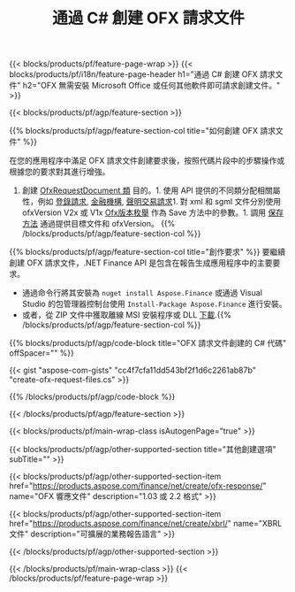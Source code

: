 ﻿---
title: 通過 C# 創建 OFX 請求文件
description: OFX 請求文件創建的示例代碼。使用 API 示例代碼在基於 .NET 的應用程序中生成批處理 OFX 請求文件。 
url: /zh-hant/net/create/ofx-request/
family: finance
platformtag: net
feature: create
informat: OFX Request
outformat: 
otherformats: OFX Response
---
{{< blocks/products/pf/feature-page-wrap >}}
{{< blocks/products/pf/i18n/feature-page-header h1="通過 C# 創建 OFX 請求文件" h2="OFX 無需安裝 Microsoft Office 或任何其他軟件即可請求創建文件。" >}}

{{< blocks/products/pf/agp/feature-section >}}

{{% blocks/products/pf/agp/feature-section-col title="如何創建 OFX 請求文件" %}}

在您的應用程序中滿足 OFX 請求文件創建要求後，按照代碼片段中的步驟操作或根據您的要求對其進行增強。

1. 創建 [OfxRequestDocument 類](https://apireference.aspose.com/finance/net/aspose.finance.ofx/ofxrequestdocument) 目的。1. 使用 API 提供的不同類分配相關屬性，例如 [登錄請求](https://apireference.aspose.com/finance/net/aspose.finance.ofx.signon/signonrequest), [金融機構](https://apireference.aspose.com/finance/net/aspose.finance.ofx.signon/financialinstitution), [聲明交易請求](https://apireference.aspose.com/finance/net/aspose.finance.ofx.bank/statementtransactionrequest)1. 對 xml 和 sgml 文件分別使用 ofxVersion V2x 或 V1x [Ofx版本枚舉](https://apireference.aspose.com/finance/net/aspose.finance.ofx/ofxversionenum) 作為 Save 方法中的參數。1. 調用 [保存方法](https://apireference.aspose.com/finance/net/aspose.finance.ofx/ofxrequestdocument/methods/save) 通過提供目標文件和 ofxVersion。
{{% /blocks/products/pf/agp/feature-section-col %}}

{{% blocks/products/pf/agp/feature-section-col title="創作要求" %}}
要繼續創建 OFX 請求文件，.NET Finance API 是包含在報告生成應用程序中的主要要求。 
- 通過命令行將其安裝為 ```nuget install Aspose.Finance``` 或通過 Visual Studio 的包管理器控制台使用 ```Install-Package Aspose.Finance``` 進行安裝。
- 或者，從 ZIP 文件中獲取離線 MSI 安裝程序或 DLL [下載](https://downloads.aspose.com/finance/net).{{% /blocks/products/pf/agp/feature-section-col %}}

{{% blocks/products/pf/agp/code-block title="OFX 請求文件創建的 C# 代碼" offSpacer="" %}}

{{< gist "aspose-com-gists" "cc4f7cfa11dd543bf2f1d6c2261ab87b" "create-ofx-request-files.cs" >}}

{{% /blocks/products/pf/agp/code-block %}}

{{< /blocks/products/pf/agp/feature-section >}}

{{< blocks/products/pf/main-wrap-class isAutogenPage="true" >}}

{{< blocks/products/pf/agp/other-supported-section title="其他創建選項" subTitle="" >}}

{{< blocks/products/pf/agp/other-supported-section-item href="https://products.aspose.com/finance/net/create/ofx-response/" name="OFX 響應文件" description="1.03 或 2.2 格式" >}}

{{< blocks/products/pf/agp/other-supported-section-item href="https://products.aspose.com/finance/net/create/xbrl/" name="XBRL 文件" description="可擴展的業務報告語言" >}}


{{< /blocks/products/pf/agp/other-supported-section >}}

{{< /blocks/products/pf/main-wrap-class >}}
{{< /blocks/products/pf/feature-page-wrap >}}